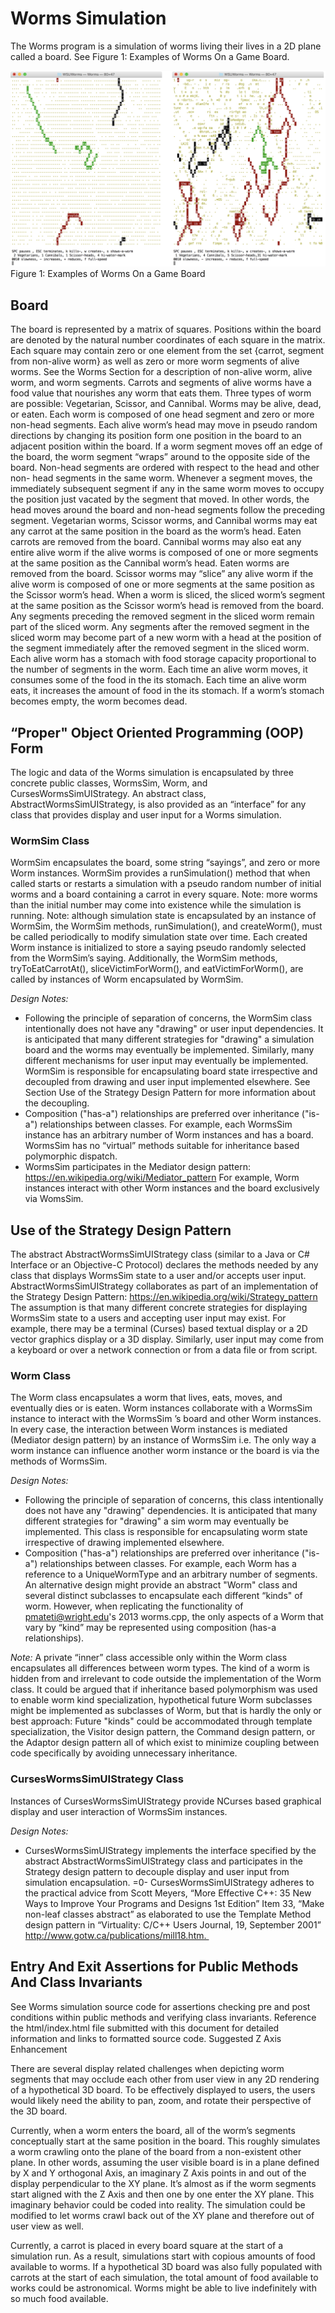 # Worms Simulation

The Worms program is a simulation of worms living their lives in a 2D plane called a board. See Figure 1: Examples of Worms On a Game Board.

![Figure 1](./Figure01ScreenShot.png)
Figure 1: Examples of Worms On a Game Board

## Board

The board is represented by a matrix of squares. Positions within the board are denoted by the natural number coordinates of each square in the matrix. Each square may contain zero or one element from the set {carrot, segment from non-alive worm} as well as zero or more worm segments of alive worms. See the Worms Section for a description of non-alive worm, alive worm, and worm segments. Carrots and segments of alive worms have a food value that nourishes any worm that eats them.
Three types of worm are possible: Vegetarian, Scissor, and Cannibal. Worms may be alive, dead, or eaten. Each worm is composed of one head segment and zero or more non-head segments. Each alive worm’s head may move in pseudo random directions by changing its position form one position in the board to an adjacent position within the board. If a worm segment moves off an edge of the board, the worm segment “wraps” around to the opposite side of the board. Non-head segments are ordered with respect to the head and other non- head segments in the same worm. Whenever a segment moves, the immediately subsequent segment if any in the same worm moves to occupy the position just vacated by the segment that moved. In other words, the head moves around the board and non-head segments follow the preceding segment.
Vegetarian worms, Scissor worms, and Cannibal worms may eat any carrot at the same position in the board as the worm’s head. Eaten carrots are removed from the board. Cannibal worms may also eat any entire alive worm if the alive worms is composed of one or more segments at the same position as the Cannibal worm’s head. Eaten worms are removed from the board. Scissor worms may “slice” any alive worm if the alive worm is composed of one or more segments at the same position as the Scissor worm’s head. When a worm is sliced, the sliced worm’s segment at the same position as the Scissor worm’s head is removed from the board. Any segments preceding the removed segment in the sliced worm remain part of the sliced worm. Any segments after the removed segment in the sliced worm may become part of a new worm with a head at the position of the segment immediately after the removed segment in the sliced worm.
Each alive worm has a stomach with food storage capacity proportional to the number of segments in the worm. Each time an alive worm moves, it consumes some of the food in the its stomach. Each time an alive worm eats, it increases the amount of food in the its stomach. If a worm’s stomach becomes empty, the worm becomes dead.

## “Proper" Object Oriented Programming (OOP) Form

The logic and data of the Worms simulation is encapsulated by three concrete public classes, WormsSim, Worm, and CursesWormsSimUIStrategy. An abstract class, AbstractWormsSimUIStrategy, is also provided as an “interface” for any class that provides display and user input for a Worms simulation.

### WormSim Class

WormSim encapsulates the board, some string “sayings”, and zero or more Worm instances. WormSim provides a runSimulation() method that when called starts or restarts a simulation with a pseudo random number of initial worms and a board containing a carrot in every square. Note: more worms than the initial number may come into existence while the simulation is running. Note: although simulation state is encapsulated by an instance of WormSim, the WormSim methods, runSimulation(), and createWorm(), must be called periodically to modify simulation state over time. Each created Worm instance is initialized to store a saying pseudo randomly selected from the WormSim’s saying. Additionally, the WormSim methods, tryToEatCarrotAt(), sliceVictimForWorm(), and eatVictimForWorm(), are called by instances of Worm encapsulated by WormSim.

*Design Notes:*

- Following the principle of separation of concerns, the WormSim class intentionally does not have any "drawing" or user input dependencies. It is anticipated that many different strategies for "drawing" a simulation board and the worms may eventually be implemented. Similarly, many different mechanisms for user input may eventually be implemented. WormSim is responsible for encapsulating board state irrespective and decoupled from drawing and user input implemented elsewhere. See Section Use of the Strategy Design Pattern for more information about the decoupling.
- Composition ("has-a") relationships are preferred over inheritance ("is-a") relationships between classes. For example, each WormsSim instance has an arbitrary number of Worm instances and has a board. WormsSim has no “virtual” methods suitable for inheritance based polymorphic dispatch.
- WormsSim participates in the Mediator design pattern: https://en.wikipedia.org/wiki/Mediator_pattern For example, Worm instances interact with other Worm instances and the board exclusively via WomsSim.

## Use of the Strategy Design Pattern

The abstract AbstractWormsSimUIStrategy class (similar to a Java or C# Interface or an Objective-C Protocol) declares the methods needed by any class that displays WormsSim state to a user and/or accepts user input. AbstractWormsSimUIStrategy collaborates as part of an implementation of the Strategy Design Pattern: https://en.wikipedia.org/wiki/Strategy_pattern The assumption is that many different concrete strategies for displaying WormsSim state to a users and accepting user input may exist. For example, there may be a terminal (Curses) based textual display or a 2D vector graphics display or a 3D display. Similarly, user input may come from a keyboard or over a network connection or from a data file or from script.

### Worm Class

The Worm class encapsulates a worm that lives, eats, moves, and eventually dies or is eaten. Worm instances collaborate with a WormsSim instance to interact with the WormsSim ’s board and other Worm instances. In every case, the interaction between Worm instances is mediated (Mediator design pattern) by an instance of WormsSim i.e. The only way a worm instance can influence another worm instance or the board is via the methods of WormsSim.

*Design Notes:*

- Following the principle of separation of concerns, this class intentionally does not have any "drawing" dependencies. It is anticipated that many different strategies for "drawing" a sim worm may eventually be implemented. This class is responsible for encapsulating worm state irrespective of drawing implemented elsewhere.
- Composition ("has-a") relationships are preferred over inheritance ("is-a") relationships between classes. For example, each Worm has a reference to a UniqueWormType and an arbitrary number of segments. An alternative design might provide an abstract "Worm" class and several distinct subclasses to encapsulate each different “kinds" of worm. However, when replicating the functionality of pmateti@wright.edu's 2013 worms.cpp, the only aspects of a Worm that vary by “kind” may be represented using composition (has-a relationships).

*Note:* A private “inner” class accessible only within the Worm class encapsulates all differences between worm types. The kind of a worm is hidden from and irrelevant to code outside the implementation of the Worm class. It could be argued that if inheritance based polymorphism was used to enable worm kind specialization, hypothetical future Worm subclasses might be implemented as subclasses of Worm, but that is hardly the only or best approach: Future "kinds" could be accommodated through template specialization, the Visitor design pattern, the Command design pattern, or the Adaptor design pattern all of which exist to minimize coupling between code specifically by avoiding unnecessary inheritance.

### CursesWormsSimUIStrategy Class

Instances of CursesWormsSimUIStrategy provide NCurses based graphical display and user interaction of WormsSim instances.

*Design Notes:*

- CursesWormsSimUIStrategy implements the interface specified by the abstract AbstractWormsSimUIStrategy class and participates in the Strategy design pattern to decouple display and user input from simulation encapsulation.
=0- CursesWormsSimUIStrategy adheres to the practical advice from Scott Meyers, “More Effective C++: 35 New Ways to Improve Your Programs and Designs 1st Edition” Item 33, “Make non-leaf classes abstract” as elaborated to use the Template Method design pattern in “Virtuality: C/C++ Users Journal, 19, September 2001” http://www.gotw.ca/publications/mill18.htm. 

## Entry And Exit Assertions for Public Methods And Class Invariants

See Worms simulation source code for assertions checking pre and post conditions within public methods and verifying class invariants. Reference the html/index.html file submitted with this document for detailed information and links to formatted source code.
Suggested Z Axis Enhancement

There are several display related challenges when depicting worm segments that may occlude each other from user view in any 2D rendering of a hypothetical 3D board. To be effectively displayed to users, the users would likely need the ability to pan, zoom, and rotate their perspective of the 3D board.

Currently, when a worm enters the board, all of the worm’s segments conceptually start at the same position in the board. This roughly simulates a worm crawling onto the plane of the board from a non-existent other plane. In other words, assuming the user visible board is in a plane defined by X and Y orthogonal Axis, an imaginary Z Axis points in and out of the display perpendicular to the XY plane. It’s almost as if the worm segments start aligned with the Z Axis and then one by one enter the XY plane. This imaginary behavior could be coded into reality. The simulation could be modified to let worms crawl back out of the XY plane and therefore out of user view as well.

Currently, a carrot is placed in every board square at the start of a simulation run. As a result, simulations start with copious amounts of food available to worms. If a hypothetical 3D board was also fully populated with carrots at the start of each simulation, the total amount of food available to works could be astronomical. Worms might be able to live indefinitely with so much food available.
